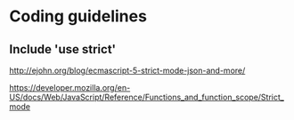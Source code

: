 # Coding guidelines

## Include 'use strict'
http://ejohn.org/blog/ecmascript-5-strict-mode-json-and-more/

https://developer.mozilla.org/en-US/docs/Web/JavaScript/Reference/Functions_and_function_scope/Strict_mode